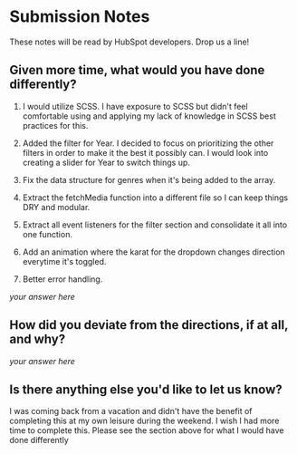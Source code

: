 # Submission Notes

These notes will be read by HubSpot developers. Drop us a line!

## Given more time, what would you have done differently?

1. I would utilize SCSS. I have exposure to SCSS but didn't feel comfortable using and applying my lack of knowledge in SCSS best practices for this.

2. Added the filter for Year. I decided to focus on prioritizing the other filters in order to make it the best it possibly can. I would look into creating a slider for Year to switch things up.

3. Fix the data structure for genres when it's being added to the array.

4. Extract the fetchMedia function into a different file so I can keep things DRY and modular.

5. Extract all event listeners for the filter section and consolidate it all into one function.

6. Add an animation where the karat for the dropdown changes direction everytime it's toggled.

7. Better error handling.

_your answer here_

## How did you deviate from the directions, if at all, and why?

_your answer here_

## Is there anything else you'd like to let us know?

I was coming back from a vacation and didn't have the benefit of completing this at my own leisure during the weekend.
I wish I had more time to complete this. Please see the section above for what I would have done differently
